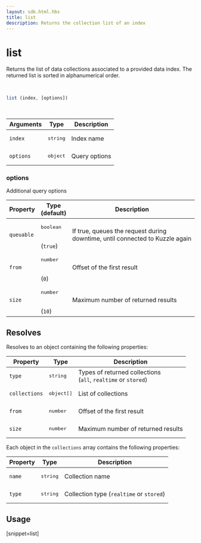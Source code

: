 ```yaml
---
layout: sdk.html.hbs
title: list
description: Returns the collection list of an index
---
```


# list

Returns the list of data collections associated to a provided data index.
The returned list is sorted in alphanumerical order.

<br/>

```javascript
list (index, [options])
```

<br/>

| Arguments    | Type    | Description |
|--------------|---------|-------------|
| ``index`` | <pre>string</pre> | Index name    |
| ``options`` | <pre>object</pre> | Query options    |

### options

Additional query options

| Property     | Type<br/>(default)    | Description   |
| -------------- | --------- | ------------- |
| `queuable` | <pre>boolean</pre><br/>(`true`) | If true, queues the request during downtime, until connected to Kuzzle again |
|  `from`  |  <pre>number</pre> <br/>(`0`) |  Offset of the first result  |
|  `size`  |  <pre>number</pre> <br/>(`10`) |  Maximum number of returned results  |

## Resolves

Resolves to an object containing the following properties:

| Property   | Type    | Description  |
|--------------|---------|-------------|
| ``type`` | <pre>string</pre> | Types of returned collections <br/>(`all`, `realtime` or `stored`)   |
| ``collections`` | <pre>object[]</pre> | List of collections  |
| `from` | <pre>number</pre> | Offset of the first result |
| `size` | <pre>number</pre> | Maximum number of returned results |

Each object in the `collections` array contains the following properties:

| Property   | Type    | Description  |
|--------------|---------|-------------|
| ``name`` | <pre>string</pre> | Collection name |
| ``type`` | <pre>string</pre> | Collection type (`realtime` or `stored`) |

## Usage

[snippet=list]
